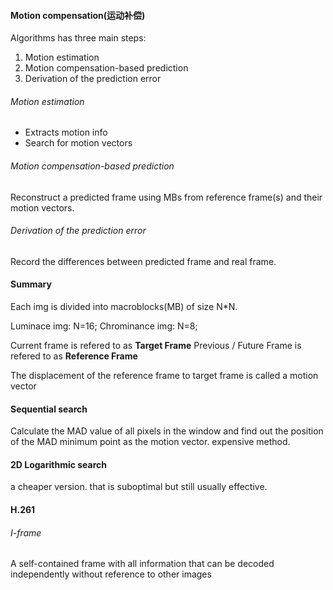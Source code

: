 #### Motion compensation(运动补偿)
Algorithms has three main steps:
1. Motion estimation
2. Motion compensation-based prediction
3. Derivation of the prediction error

###### Motion estimation
- Extracts motion info
- Search for motion vectors

###### Motion compensation-based prediction
Reconstruct a predicted frame using MBs from reference frame(s) and their motion vectors.

###### Derivation of the prediction error
Record the differences between predicted frame and real frame.

#### Summary
Each img is divided into macroblocks(MB) of size N\*N.

Luminace img:  N=16;
Chrominance img: N=8;

Current frame is refered to as **Target Frame**
Previous / Future Frame is refered to as **Reference Frame**

The displacement of the reference frame to target frame is called a motion vector

#### Sequential search
Calculate the MAD value of all pixels in the window and find out the position of the MAD minimum point as the motion vector.
expensive method. 

#### 2D Logarithmic search
a cheaper version. that is suboptimal but still usually effective.

#### H.261
###### I-frame
A self-contained frame with all information that can be decoded independently without reference to other images